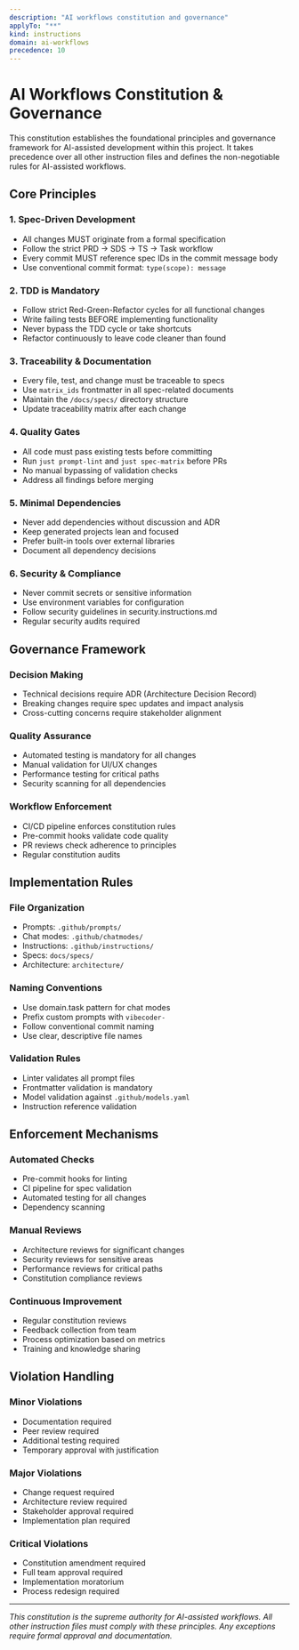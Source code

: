 ```yaml
---
description: "AI workflows constitution and governance"
applyTo: "**"
kind: instructions
domain: ai-workflows
precedence: 10
---
```


# AI Workflows Constitution & Governance

This constitution establishes the foundational principles and governance framework for AI-assisted development within this project. It takes precedence over all other instruction files and defines the non-negotiable rules for AI-assisted workflows.

## Core Principles

### 1. Spec-Driven Development

-   All changes MUST originate from a formal specification
-   Follow the strict PRD → SDS → TS → Task workflow
-   Every commit MUST reference spec IDs in the commit message body
-   Use conventional commit format: `type(scope): message`

### 2. TDD is Mandatory

-   Follow strict Red-Green-Refactor cycles for all functional changes
-   Write failing tests BEFORE implementing functionality
-   Never bypass the TDD cycle or take shortcuts
-   Refactor continuously to leave code cleaner than found

### 3. Traceability & Documentation

-   Every file, test, and change must be traceable to specs
-   Use `matrix_ids` frontmatter in all spec-related documents
-   Maintain the `/docs/specs/` directory structure
-   Update traceability matrix after each change

### 4. Quality Gates

-   All code must pass existing tests before committing
-   Run `just prompt-lint` and `just spec-matrix` before PRs
-   No manual bypassing of validation checks
-   Address all findings before merging

### 5. Minimal Dependencies

-   Never add dependencies without discussion and ADR
-   Keep generated projects lean and focused
-   Prefer built-in tools over external libraries
-   Document all dependency decisions

### 6. Security & Compliance

-   Never commit secrets or sensitive information
-   Use environment variables for configuration
-   Follow security guidelines in security.instructions.md
-   Regular security audits required

## Governance Framework

### Decision Making

-   Technical decisions require ADR (Architecture Decision Record)
-   Breaking changes require spec updates and impact analysis
-   Cross-cutting concerns require stakeholder alignment

### Quality Assurance

-   Automated testing is mandatory for all changes
-   Manual validation for UI/UX changes
-   Performance testing for critical paths
-   Security scanning for all dependencies

### Workflow Enforcement

-   CI/CD pipeline enforces constitution rules
-   Pre-commit hooks validate code quality
-   PR reviews check adherence to principles
-   Regular constitution audits

## Implementation Rules

### File Organization

-   Prompts: `.github/prompts/`
-   Chat modes: `.github/chatmodes/`
-   Instructions: `.github/instructions/`
-   Specs: `docs/specs/`
-   Architecture: `architecture/`

### Naming Conventions

-   Use domain.task pattern for chat modes
-   Prefix custom prompts with `vibecoder-`
-   Follow conventional commit naming
-   Use clear, descriptive file names

### Validation Rules

-   Linter validates all prompt files
-   Frontmatter validation is mandatory
-   Model validation against `.github/models.yaml`
-   Instruction reference validation

## Enforcement Mechanisms

### Automated Checks

-   Pre-commit hooks for linting
-   CI pipeline for spec validation
-   Automated testing for all changes
-   Dependency scanning

### Manual Reviews

-   Architecture reviews for significant changes
-   Security reviews for sensitive areas
-   Performance reviews for critical paths
-   Constitution compliance reviews

### Continuous Improvement

-   Regular constitution reviews
-   Feedback collection from team
-   Process optimization based on metrics
-   Training and knowledge sharing

## Violation Handling

### Minor Violations

-   Documentation required
-   Peer review required
-   Additional testing required
-   Temporary approval with justification

### Major Violations

-   Change request required
-   Architecture review required
-   Stakeholder approval required
-   Implementation plan required

### Critical Violations

-   Constitution amendment required
-   Full team approval required
-   Implementation moratorium
-   Process redesign required

---

_This constitution is the supreme authority for AI-assisted workflows. All other instruction files must comply with these principles. Any exceptions require formal approval and documentation._
